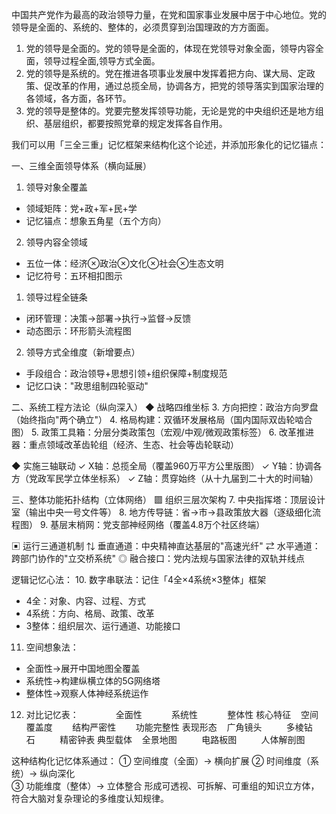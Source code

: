 中国共产党作为最高的政治领导力量，在党和国家事业发展中居于中心地位。党的领导是全面的、系统的、整体的，必须贯穿到治国理政的方方面面。
1. 党的领导是全面的。党的领导是全面的，体现在党领导对象全面，领导内容全面，领导过程全面,领导方式全面。
2. 党的领导是系统的。党在推进各项事业发展中发挥着把方向、谋大局、定政策、促改革的作用，通过总揽全局，协调各方，把党的领导落实到国家治理的各领域，各方面，各环节。
3. 党的领导是整体的。党要完整发挥领导功能，无论是党的中央组织还是地方组织、基层组织，都要按照党章的规定发挥各自作用。

我们可以用「三全三重」记忆框架来结构化这个论述，并添加形象化的记忆锚点：

一、三维全面领导体系（横向延展）
1. 领导对象全覆盖
- 领域矩阵：党+政+军+民+学
- 记忆锚点：想象五角星（五个方向）
2. 领导内容全领域
- 五位一体：经济⊗政治⊗文化⊗社会⊗生态文明
- 记忆符号：五环相扣图示
1. 领导过程全链条
- 闭环管理：决策→部署→执行→监督→反馈
- 动态图示：环形箭头流程图
2. 领导方式全维度（新增要点）
- 手段组合：政治领导+思想引领+组织保障+制度规范
- 记忆口诀："政思组制四轮驱动"

二、系统工程方法论（纵向深入）
◆ 战略四维坐标
3. 方向把控：政治方向罗盘（始终指向"两个确立"）
4. 格局构建：双循环发展格局（国内国际双齿轮啮合图）
5. 政策工具箱：分层分类政策包（宏观/中观/微观政策标签）
6. 改革推进器：重点领域改革齿轮组（经济、生态、社会等齿轮联动）

◆ 实施三轴联动
✓ X轴：总揽全局（覆盖960万平方公里版图）
✓ Y轴：协调各方（党政军民学立体坐标系）
✓ Z轴：贯穿始终（从十九届到二十大的时间轴）

三、整体功能拓扑结构（立体网络）
▩ 组织三层次架构
7. 中央指挥塔：顶层设计室（输出中央一号文件等）
8. 地方传导链：省→市→县政策放大器（逐级细化流程图） 
9. 基层末梢网：党支部神经网络（覆盖4.8万个社区终端）

▣ 运行三通道机制
⇅ 垂直通道：中央精神直达基层的"高速光纤"
⇄ 水平通道：跨部门协作的"立交桥系统"
◎ 融合接口：党内法规与国家法律的双轨并线点

逻辑记忆心法：
10. 数字串联法：记住「4全×4系统×3整体」框架
- 4全：对象、内容、过程、方式
- 4系统：方向、格局、政策、改革
- 3整体：组织层次、运行通道、功能接口

11. 空间想象法：
- 全面性→展开中国地图全覆盖
- 系统性→构建纵横立体的5G网络塔
- 整体性→观察人体神经系统运作

12. 对比记忆表：
              全面性            系统性            整体性
核心特征    空间覆盖度        结构严密性        功能完整性
表现形态    广角镜头          多棱钻石          精密钟表
典型载体    全景地图          电路板图          人体解剖图

这种结构化记忆体系通过：
① 空间维度（全面）→ 横向扩展
② 时间维度（系统）→ 纵向深化  
③ 功能维度（整体）→ 立体整合
形成可透视、可拆解、可重组的知识立方体，符合大脑对复杂理论的多维度认知规律。